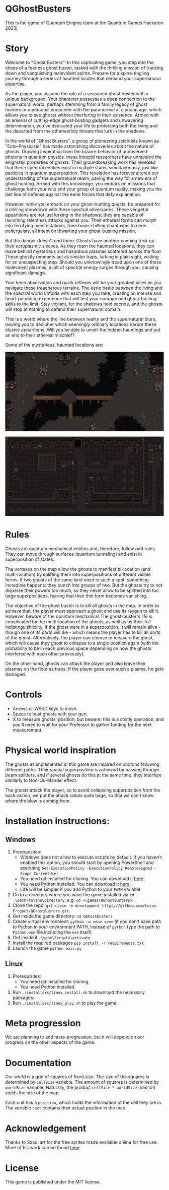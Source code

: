 # QGhostBusters
This is the game of Quantum Enigma team at the Quantum Games Hackaton 2023!

# Story

Welcome to "Qhost Busters"! In this captivating game, you step into the shoes of a fearless ghost buster, tasked with the thrilling mission of tracking down and vanquishing malevolent spirits. Prepare for a spine-tingling journey through a series of haunted locales that demand your supernatural expertise.

As the player, you assume the role of a seasoned ghost buster with a unique background. Your character possesses a deep connection to the supernatural world, perhaps stemming from a family legacy of ghost hunters or a personal encounter with the paranormal at a young age, which allows you to see ghosts without interfering in their existence. Armed with an arsenal of cutting-edge ghost-busting gadgets and unwavering determination, you've dedicated your life to protecting both the living and the departed from the otherworldly threats that lurk in the shadows.

In the world of "Qhost Busters", a group of pioneering scientists known as "Ecto-Physicists" has made astonishing discoveries about the nature of ghosts. Drawing inspiration from the bizarre behavior of unobserved photons in quantum physics, these intrepid researchers have unraveled the enigmatic properties of ghosts. Their groundbreaking work has revealed that these spectral entities exist in multiple states simultaneously, just like particles in quantum superposition. This revelation has forever altered our understanding of the supernatural realm, paving the way for a new era of ghost hunting. Armed with this knowledge, you embark on missions that challenge both your wits and your grasp of quantum reality, making you the last line of defense against the eerie forces that defy explanation.

However, while you embark on your ghost-hunting quests, be prepared for a chilling showdown with these spectral adversaries. These vengeful apparitions are not just lurking in the shadows; they are capable of launching relentless attacks against you. Their ethereal forms can morph into terrifying manifestations, from bone-chilling phantasms to eerie poltergeists, all intent on thwarting your ghost-busting mission.

But the danger doesn't end there. Ghosts have another cunning trick up their ectoplasmic sleeves. As they roam the haunted locations, they can leave behind mysterious and hazardous plasmas scattered across the floor. These ghostly remnants act as sinister traps, lurking in plain sight, waiting for an unsuspecting step. Should you unknowingly tread upon one of these malevolent plasmas, a jolt of spectral energy surges through you, causing significant damage.

Your keen observation and quick reflexes will be your greatest allies as you navigate these treacherous terrains. The eerie battle between the living and the spectral world unfolds with each step you take, creating an intense and heart-pounding experience that will test your courage and ghost-busting skills to the limit. Stay vigilant, for the shadows hold secrets, and the ghosts will stop at nothing to defend their supernatural domain.

This is a world where the line between reality and the supernatural blurs, leaving you to decipher which seemingly ordinary locations harbor these elusive apparitions. Will you be able to unveil the hidden hauntings and put an end to their ethereal mischief?

Some of the mysterious, haunted locations are: 

![The Caves](images%2Fthe_caves.png)

![The Catacombs](images%2Fthe_catacombs.png)

# Rules

Ghosts are quantum mechanical entities and, therefore, follow odd rules. They can move through surfaces (quantum tunneling) and
exist in superposition of states.

The vortexes on the map allow the ghosts to manifest bi-location (and multi-location) by splitting them into superpositions of different visible forms.
If two ghosts of the same kind meet in such a spot, something incredible happens: they bunch into groups of two.
But the ghosts try to not disperse their powers too much, so they never allow to be splitted into too large superpositions, fearing that their thin form
becomes vanishing...

The objective of the ghost buster is to kill all ghosts in the map. In order to achieve that, the player must approach a ghost
and use its raygun to kill it. However, beware of the quantum mechanics!
The ghost-buster's life is complicated by the multi-location of the ghosts, as well as by their full indistinguishibility.
If the ghost were in a superposition, it will 
remain alive - though one of its parts will die - which means the player has to kill all parts of the ghost. Alternatively,
the player can choose to measure the ghost, which will cause they ghost to collapse to a single position again (with the 
probability to be in each previous space depending on how the ghosts interfered with each other previously).

On the other hand, ghosts can attack the player and also leave their plasmas on the floor as traps. If the player goes over
such a plasma, he gets damaged. 

# Controls

- Arrows or WASD keys to move.
- Space to bust ghosts with your gun.
- X to measure ghosts' position, but beware: this is a costly operation, and you'll need to wait for your Professor to gather funding for the next measurement.   


# Physical world inspiration

The ghosts as implemented in this game are inspired on photons following different paths. Their spatial superposition is
achieved by passing through beam splitters, and if several ghosts do this at the same time, they interfere similarly to Hon-Ou-Mandel effect.

The ghosts attack the player, so to avoid collapsing superposition from the back-action, we put the attack raduis quite large, so that we 
can't know where the blow is coming from.

# Installation instructions:

## Windows

1. Prerequisites:
   - Windows does not allow to execute scripts by default. If you haven't enabled this option, you should start by opening PowerShell and executing `Set-ExecutionPolicy -ExecutionPolicy RemoteSigned -Scope CurrentUser`.
   - You need git installed for cloning. You can download it [here](https://git-scm.com/download/win).
   - You need Python installed. You can download it [here](https://www.python.org/downloads/windows/).
   - Life will be simpler if you add Python to your `PATH` variable
2. Go to a directory where you want the game installed via `cd .\path\to\the\directory`, e.g. `cd ~\games\QGhostBusters>`.
3. Clone the repo: `git clone -b development https://github.com/Lucas-Froguel/QGhostBusters.git`.
4. Get inside the game directory: `cd QGhostBusters`
5. Create virtual environment: `python -m venv venv` (if you don't have path to Python in your enviromnent PATH, instead of `python` type the path to `Python.exe` file including the `exe` itself)
6. Get inside it `.\venv\Scripts\activate`
7. Install the required packages `pip install -r requirements.txt`
8. Launch the game `python main.py`

## Linux

1. Prerequisites:
   - You need git installed for cloning.
   - You need Python installed.
2. Run `./installers/linux_install.sh` to download the necessary packages.
3. Run `./installers/linux_play.sh` to play the game.

# Meta progression

We are planning to add meta-progression, but it will depend on our progress on the other aspects of the game. 

# Documentation

Our world is a grid of squares of fixed size. The size of the squares is determined by `cellSize` variable. The amount
of squares is determined by `worldSize` variable. Naturally, the product `cellSize * worldSize` (has to!) yields the size of the 
map. 

Each unit has a `position`, which holds the information of the cell they are in. The variable `rect` contains their
actual position in the map.

# Acknowledgement

Thanks to Szadi art for the free sprites made available online for free use. More of his work can be found [here](https://szadiart.itch.io/).

# License

This game is published under the MIT license. 
